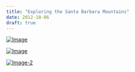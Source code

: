 ```yaml
---
title: "Exploring the Santa Barbara Mountains"
date: 2012-10-06
draft: true
---
```


[![Image](https://pub-ac94b3f306b24c0dba4238943c97f2e1.r2.dev/6a00e5502a95078833017ee3fe9460970d.jpg "Image")](https://pub-ac94b3f306b24c0dba4238943c97f2e1.r2.dev/6a00e5502a95078833017ee3fe9460970d.jpg-pi)  
  
  
  
  
  
  
  

<!--more-->  
[![Image](https://pub-ac94b3f306b24c0dba4238943c97f2e1.r2.dev/6a00e5502a95078833017c325ae4b6970b.jpg "Image")](https://pub-ac94b3f306b24c0dba4238943c97f2e1.r2.dev/6a00e5502a95078833017c325ae4b6970b.jpg-pi)  
  
[![Image-2](https://pub-ac94b3f306b24c0dba4238943c97f2e1.r2.dev/6a00e5502a95078833017ee3fe960d970d.jpg "Image-2")](https://pub-ac94b3f306b24c0dba4238943c97f2e1.r2.dev/6a00e5502a95078833017ee3fe960d970d.jpg-pi)

